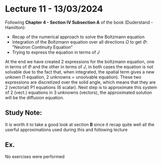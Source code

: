 # Lecture 11 - 13/03/2024
Following **Chapter 4 - Section IV Subsection A** of the book (Duderstand - Hamilton): 
- Recap of the numerical approach to solve the Boltzmann equation
- Integration of the Boltzmann equation over all directions $\Omega$ to get $\Phi$: "Neutron Continuity Equation"
- Trying to express the equation in terms of $J$

At the end we have created 2 expressions for the boltzmann equation, one in terms of $\Phi$ and the other in terms of $J$, in both cases the equation is not solvable due to the fact that, when integrated, the spatial term gives a new unkown (1 equation, 2 unknowns = unsolvable equation). These two expressions are discretized over the solid angle, which means that they are 2 (vectorial) P1 equations (6 scalar). Next step is to approximate this system of 2 (vect.) equations in 3 unknowns (vectors), the approximated solution will be the diffusion equation.

## Study Note:
It is worth it to take a good look at section **B** since it recap quite well all the userful approximations used during this and following lecture

## Ex.
No exercises were performed